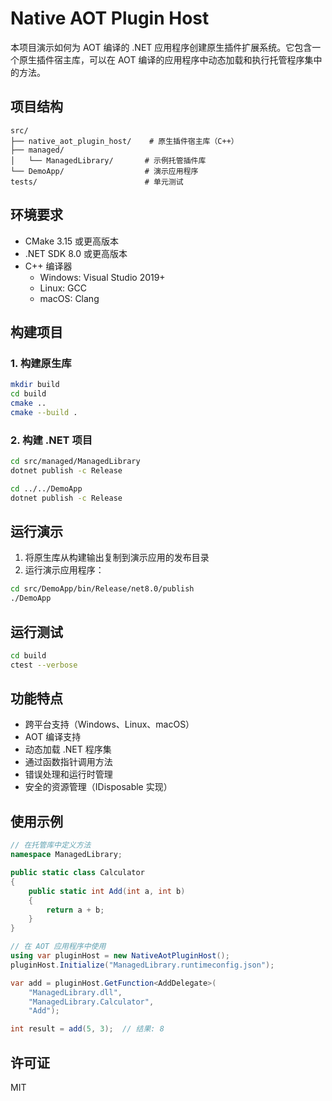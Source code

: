 # Native AOT Plugin Host

本项目演示如何为 AOT 编译的 .NET 应用程序创建原生插件扩展系统。它包含一个原生插件宿主库，可以在 AOT 编译的应用程序中动态加载和执行托管程序集中的方法。

## 项目结构

```
src/
├── native_aot_plugin_host/    # 原生插件宿主库（C++）
├── managed/
│   └── ManagedLibrary/       # 示例托管插件库
└── DemoApp/                  # 演示应用程序
tests/                        # 单元测试
```

## 环境要求

- CMake 3.15 或更高版本
- .NET SDK 8.0 或更高版本
- C++ 编译器
  - Windows: Visual Studio 2019+
  - Linux: GCC
  - macOS: Clang

## 构建项目

### 1. 构建原生库

```bash
mkdir build
cd build
cmake ..
cmake --build .
```

### 2. 构建 .NET 项目

```bash
cd src/managed/ManagedLibrary
dotnet publish -c Release

cd ../../DemoApp
dotnet publish -c Release
```

## 运行演示

1. 将原生库从构建输出复制到演示应用的发布目录
2. 运行演示应用程序：

```bash
cd src/DemoApp/bin/Release/net8.0/publish
./DemoApp
```

## 运行测试

```bash
cd build
ctest --verbose
```

## 功能特点

- 跨平台支持（Windows、Linux、macOS）
- AOT 编译支持
- 动态加载 .NET 程序集
- 通过函数指针调用方法
- 错误处理和运行时管理
- 安全的资源管理（IDisposable 实现）

## 使用示例

```csharp
// 在托管库中定义方法
namespace ManagedLibrary;

public static class Calculator
{
    public static int Add(int a, int b)
    {
        return a + b;
    }
}

// 在 AOT 应用程序中使用
using var pluginHost = new NativeAotPluginHost();
pluginHost.Initialize("ManagedLibrary.runtimeconfig.json");

var add = pluginHost.GetFunction<AddDelegate>(
    "ManagedLibrary.dll",
    "ManagedLibrary.Calculator",
    "Add");

int result = add(5, 3);  // 结果: 8
```

## 许可证

MIT 